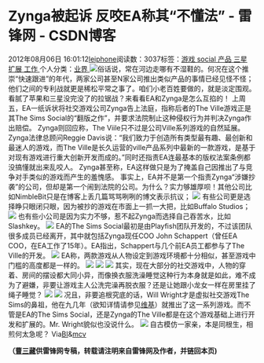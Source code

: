 
# Zynga被起诉 反咬EA称其“不懂法” - 雷锋网 - CSDN博客


2012年08月06日 16:01:12[leiphone](https://me.csdn.net/leiphone)阅读数：3037标签：[游戏																](https://so.csdn.net/so/search/s.do?q=游戏&t=blog)[social																](https://so.csdn.net/so/search/s.do?q=social&t=blog)[产品																](https://so.csdn.net/so/search/s.do?q=产品&t=blog)[三星																](https://so.csdn.net/so/search/s.do?q=三星&t=blog)[扩展																](https://so.csdn.net/so/search/s.do?q=扩展&t=blog)[工作																](https://so.csdn.net/so/search/s.do?q=工作&t=blog)[
							](https://so.csdn.net/so/search/s.do?q=扩展&t=blog)[
																					](https://so.csdn.net/so/search/s.do?q=三星&t=blog)个人分类：[业界																](https://blog.csdn.net/leiphone/article/category/873390)
[
																								](https://so.csdn.net/so/search/s.do?q=三星&t=blog)
[
				](https://so.csdn.net/so/search/s.do?q=产品&t=blog)
[
			](https://so.csdn.net/so/search/s.do?q=产品&t=blog)
[
		](https://so.csdn.net/so/search/s.do?q=social&t=blog)
[
	](https://so.csdn.net/so/search/s.do?q=游戏&t=blog)
![](http://www.leiphone.com/wp-content/uploads/2012/08/Zynga-logo.jpg)俗话说，常在河边走哪有不湿鞋的。何况在这个推崇“快速跟进”的年代，两家公司甚至N家公司推出类似产品的事情已经见怪不怪；他们之间的专利战就更是稀松平常之事了。咱们小老百姓要做的，就是淡定围观。看腻了苹果和三星没完没了的拉锯战？来看看EA和Zynga是怎么互掐的！
上周五，EA一纸诉状将社交游戏公司Zynga告上法庭，指称后者的The Ville游戏正是其The Sims Social的“翻版之作”，并要求法院制止这种侵权行为并判决Zynga作出赔偿。
Zynga则回应称，The Viile只不过是公司Ville系列游戏的自然延展。Zynga法律总顾问Reggie Davis说：“我们致力于创造所有类型最有趣、最创新和最迷人的游戏，而The Ville是长久运营的ville产品系列中最新的一款游戏，是基于对现有游戏进行重大创新开发而成的。”同时还指责EA连最基本的版权法案条例都没搞懂就出来乱咬人。
Zynga甚至称，EA这样做只是为了掩盖自己因推出了与竞争对手类似的游戏而产生的羞愧感。
事实上，EA并不是第一个指责Zynga“涉嫌抄袭”的公司，但却是第一个闹到法院的公司。为什么？实力够雄厚呗！其他公司比如NimbleBit只是在博客上丢几篇骂骂咧咧的博文表示抗议；
![](http://www.leiphone.com/wp-content/uploads/2012/08/zyngas-been-chastised-before-for-copying-games-but-typically-the-complaints-come-from-passive-aggressive-blog-posts-like-the-one-from-nimblebit.png)
有些公司更是选择睁只眼闭只眼，因为被抄的游戏在市面上一抓一大把，比如Buffalo Studios；
![](http://www.leiphone.com/wp-content/uploads/2012/08/sometimes-they-just-go-silent-because-the-type-of-game-is-so-general.png)
也有些小公司是因为实力不够，惹不起Zynga而选择自己吞苦水，比如Slashkey。
![](http://www.leiphone.com/wp-content/uploads/2012/08/or-because-zynga-is-just-too-large-to-handle.png)
EA的The Sims Social最初是由Playfish团队开发的，不过该团队很多成员已经离开，其中就包括Zynga现任COO John Schappert（曾任EA COO，在EA工作了15年）。EA指出，Schappert与几个前EA员工都参与了The Ville的开发。
![](http://www.leiphone.com/wp-content/uploads/2012/08/zynga-coo-john-schappert-he-was-formerly-coo-of-ea-he-is-listed-in-the-lawsuit-as-having-contributed-to-the-ville-with-several-other-old-ea-executives.png)
EA称，两款游戏从人物设定到游戏环境都十分相似，甚至游戏中门槛的高度都是一样的。
![](http://www.leiphone.com/wp-content/uploads/2012/08/an-artist-with-a-sketchpad.png)
![](http://www.leiphone.com/wp-content/uploads/2012/08/ea-argues-the-customization-is-similar-too-because-you-can-pick-skin-tones-that-are-near-identical-in-both-games.png)
![](http://www.leiphone.com/wp-content/uploads/2012/08/if-you-set-up-your-house-in-the-right-way-they-look-very-similar-ea-says.png)
其实，现在大部分的社交游戏中，人物的穿着、房间的摆设都大同小异，而像换衣服洗澡睡觉这种行为本身就是如此，难不成为了避嫌，非要让游戏主人公洗完澡再脱衣服？还是让她跟小龙女一样在房里挂了绳子睡觉？
![](http://www.leiphone.com/wp-content/uploads/2012/08/for-the-rest-of-it-well.png)
![](http://www.leiphone.com/wp-content/uploads/2012/08/they-are-things-that-happen-in-every-day-life.png)
况且，非要追根究底的话，Will Wright才是虚拟社交游戏The Sims的鼻祖，他在九几年（欲知详情请参见[维基](http://en.wikipedia.org/wiki/Will_Wright_(game_designer))）就推出了这一系列游戏。而不管是EA的The
 Sims Social，还是Zynga的The Ville都是在这个游戏基础上进行开发和扩展的。Mr. Wright貌似也没说什么。
![](http://www.leiphone.com/wp-content/uploads/2012/08/Will-Wright-Gaming-Gods_meitu_1.jpg)
自古模仿一家亲，本是同根生，相煎何太急呢？
Via[BI](http://www.businessinsider.com/ea-lawsuit-zynga-2012-8?op=1)&[mcv](http://www.mcvuk.com/news/read/the-clone-wars-zynga-bites-back-says-ea-doesn-t-understand-copyright/0100697)

**（****[曹三藏](http://www.leiphone.com/author/echo)****供****雷锋网****专稿，转载请注明来自雷锋网及作者，并链回本页)**

